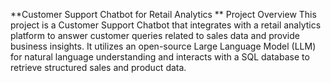 **Customer Support Chatbot for Retail Analytics
**
Project Overview
This project is a Customer Support Chatbot that integrates with a retail analytics platform to answer customer queries related to sales data and provide business insights. It utilizes an open-source Large Language Model (LLM) for natural language understanding and interacts with a SQL database to retrieve structured sales and product data.
